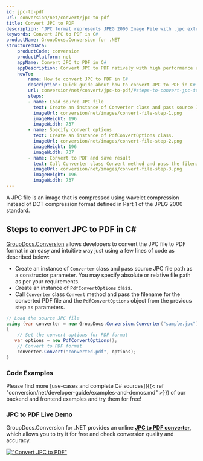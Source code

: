 ```yaml
---
id: jpc-to-pdf
url: conversion/net/convert/jpc-to-pdf
title: Convert JPC to PDF
description: "JPC format represents JPEG 2000 Image File with .jpc extension. Learn how to convert JPC to PDF file programmatically in C# language using GroupDocs.Conversion for .NET library."
keywords: Convert JPC to PDF in C#
productName: GroupDocs.Conversion for .NET
structuredData:
    productCode: conversion
    productPlatform: net
    appName: Convert JPC to PDF in C#
    appDescription: Convert JPC to PDF natively with high performance using C# language and server side GroupDocs.Conversion for .NET APIs, without the use of any software like Microsoft or Open Office.
    howTo:
        name: How to convert JPC to PDF in C# 
        description: Quick guide about how to convert JPC to PDF in C# with high performance and accuracy.
        url: conversion/net/convert/jpc-to-pdf/#steps-to-convert-jpc-to-pdf-in-c
        steps:
        - name: Load source JPC file 
          text: Create an instance of Converter class and pass source JPC file path as a constructor parameter. You may specify absolute or relative file path as per your requirements. 
          imageUrl: conversion/net/images/convert-file-step-1.png
          imageHeight: 196
          imageWidth: 737
        - name: Specify convert options 
          text: Create an instance of PdfConvertOptions class.
          imageUrl: conversion/net/images/convert-file-step-2.png
          imageHeight: 196
          imageWidth: 737
        - name: Convert to PDF and save result 
          text: Call Converter class Convert method and pass the filename for the converted HTML file and the PdfConvertOptions object from the previous step as parameters.
          imageUrl: conversion/net/images/convert-file-step-3.png
          imageHeight: 196
          imageWidth: 737
---
```


A JPC file is an image that is compressed using wavelet compression instead of DCT compression format defined in Part 1 of the JPEG 2000 standard.

## Steps to convert JPC to PDF in C#

[GroupDocs.Conversion](https://products.groupdocs.com/conversion/net) allows developers to convert the JPC file to PDF format in an easy and intuitive way just using a few lines of code as described below:

* Create an instance of `Converter` class and pass source JPC file path as a constructor parameter. You may specify absolute or relative file path as per your requirements. 
* Create an instance of `PdfConvertOptions` class.
* Call `Converter` class `Convert` method and pass the filename for the converted PDF file and the `PdfConvertOptions` object from the previous step as parameters.

```csharp
// Load the source JPC file
using (var converter = new GroupDocs.Conversion.Converter("sample.jpc"))
{
    // Set the convert options for PDF format
   var options = new PdfConvertOptions();
    // Convert to PDF format
    converter.Convert("converted.pdf", options);
}
```

### Code Examples

Please find more [use-cases and complete C# sources]({{< ref "conversion/net/developer-guide/examples-and-demos.md" >}}) of our backend and frontend examples and try them for free!

### JPC to PDF Live Demo

GroupDocs.Conversion for .NET provides an online [**JPC to PDF converter**](https://products.groupdocs.app/conversion/jpc-to-pdf), which allows you to try it for free and check conversion quality and accuracy.

[!["Convert JPC to PDF"](conversion/net/images/convert-to-pdf/convert-jpc-to-pdf.png)](https://products.groupdocs.app/conversion/jpc-to-pdf)